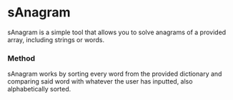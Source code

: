 # sAnagram
sAnagram is a simple tool that allows you to solve anagrams of a provided array, including strings or words.

### Method
sAnagram works by sorting every word from the provided dictionary and comparing said word with whatever the user has inputted, also alphabetically sorted.
